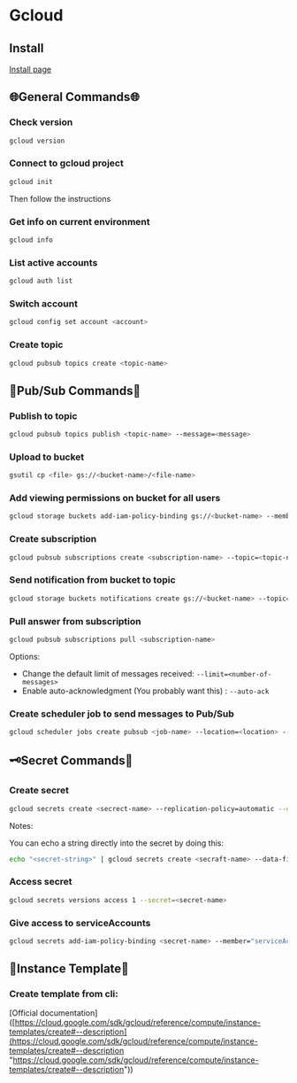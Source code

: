 # Gcloud

## Install

[Install page](https://cloud.google.com/sdk/docs/install)

## 🌐General Commands🌐

### Check version

```bash
gcloud version
```

### Connect to gcloud project

```bash
gcloud init
```

Then follow the instructions

### Get info on current environment

```bash
gcloud info
```

### List active accounts

```bash
gcloud auth list
```

### Switch account

```bash
gcloud config set account <account>
```

### Create topic

```bash
gcloud pubsub topics create <topic-name>
```

## 📨Pub/Sub Commands📮

### Publish to topic

```bash
gcloud pubsub topics publish <topic-name> --message=<message>
```

### Upload to bucket

```bash
gsutil cp <file> gs://<bucket-name>/<file-name>
```

### Add viewing permissions on bucket for all users

```bash
gcloud storage buckets add-iam-policy-binding gs://<bucket-name> --member=allUsers --role=roles/storage.objectViewer
```

### Create subscription

```bash
gcloud pubsub subscriptions create <subscription-name> --topic=<topic-name>
```

### Send notification from bucket to topic

```bash
gcloud storage buckets notifications create gs://<bucket-name> --topic=<topic-name>
```

### Pull answer from subscription

```bash
gcloud pubsub subscriptions pull <subscription-name>
```

Options:

- Change the default limit of messages received: `--limit=<number-of-messages>`
- Enable auto-acknowledgment (You probably want this) : `--auto-ack`

### Create scheduler job to send messages to Pub/Sub

```bash
gcloud scheduler jobs create pubsub <job-name> --location=<location> --schedule="<cron>" --topic=<topic-name> --message-body="<message>"
```

## 🗝Secret Commands🔑
### Create secret

```bash
gcloud secrets create <secrect-name> --replication-policy=automatic --data-file=<file>
```

Notes:

You can echo a string directly into the secret by doing this:

```bash
echo "<secret-string>" | gcloud secrets create <secraft-name> --data-file=-
```

### Access secret

```bash
gcloud secrets versions access 1 --secret=<secret-name>
```

### Give access to serviceAccounts

```bash
gcloud secrets add-iam-policy-binding <secret-name> --member="serviceAccount:<service-account>" --role="roles/secretmanager.secretAccessor"
```

## 📄Instance Template📄

### Create template from cli:

[Official documentation]([https://cloud.google.com/sdk/gcloud/reference/compute/instance-templates/create#--description](https://cloud.google.com/sdk/gcloud/reference/compute/instance-templates/create#--description "https://cloud.google.com/sdk/gcloud/reference/compute/instance-templates/create#--description"))